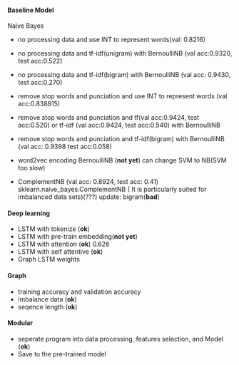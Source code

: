 #### Baseline Model
Naive Bayes
- no processing data and use INT to represent words(val: 0.8216)
- no processing data and tf-idf(unigram) with BernoulliNB (val acc:0.9320, test acc:0.522)
- no processing data and tf-idf(bigram) with BernoulliNB (val acc: 0.9430, test acc:0.270)

- remove stop words and punciation and use INT to represent words (val acc:0.838815)
- remove stop words and punciation and tf(val acc:0.9424, test acc:0.520) or tf-idf (val acc:0.9424, test acc:0.540) with BernoulliNB
- remove stop words and punciation and tf-idf(bigram) with BernoulliNB (val acc: 0.9398 test acc:0.058)

- word2vec encoding BernoulliNB (**not yet**)
can change SVM to NB(SVM too slow)
- ComplementNB (val acc: 0.8924, test acc: 0.41)
sklearn.naive_bayes.ComplementNB ( It is particularly suited for imbalanced data sets)(???)
update: bigram(**bad**)

#### Deep learning
- LSTM with tokenize (**ok**) 
- LSTM with pre-train embedding(**not yet**)
- LSTM with attention (**ok**) 0.626
- LSTM with self attentive (**ok**)
- Graph LSTM weights

#### Graph
- training accuracy and validation accuracy
- imbalance data (**ok**)
- seqence length (**ok**)

#### Modular
- seperate program into data processing, features selection, and Model (**ok**)
- Save to the pre-trained model 

